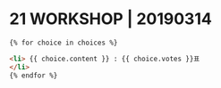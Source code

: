 # 21 WORKSHOP | 20190314

```html
{% for choice in choices %}

<li> {{ choice.content }} : {{ choice.votes }}표
</li>
{% endfor %}
```

